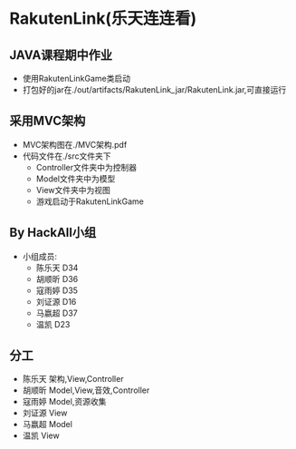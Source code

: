 # RakutenLink(乐天连连看)
## JAVA课程期中作业
- 使用RakutenLinkGame类启动
- 打包好的jar在./out/artifacts/RakutenLink_jar/RakutenLink.jar,可直接运行

## 采用MVC架构
- MVC架构图在./MVC架构.pdf
- 代码文件在./src文件夹下
    - Controller文件夹中为控制器
    - Model文件夹中为模型
    - View文件夹中为视图
    - 游戏启动于RakutenLinkGame

## By HackAll小组 
- 小组成员:
    - 陈乐天 D34
    - 胡顺昕 D36
    - 寇雨婷 D35
    - 刘证源 D16
    - 马嬴超 D37
    - 温凯 D23
    
    
## 分工

- 陈乐天 架构,View,Controller
- 胡顺昕 Model,View,音效,Controller
- 寇雨婷 Model,资源收集
- 刘证源 View
- 马嬴超 Model
- 温凯 View